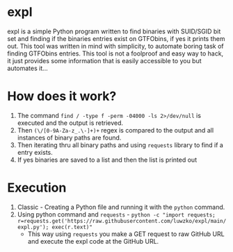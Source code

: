 # expl
  expl is a simple Python program written to find binaries with SUID/SGID bit set and finding if the binaries entries exist on GTFObins, if yes it prints them out.
  This tool was written in mind with simplicity, to automate boring task of finding GTFObins entries. 
  This tool is not a foolproof and easy way to hack, it just provides some information that is easily accessible to you but automates it...
# How does it work?
  1. The command `find / -type f -perm -04000 -ls 2>/dev/null` is executed and the output is retrieved.
  2. Then `(\/[0-9A-Za-z_.\-]+)+` regex is compared to the output and all instances of binary paths are found.
  3. Then iterating thru all binary paths and using `requests` library to find if a entry exists.
  4. If yes binaries are saved to a list and then the list is printed out
# Execution
  1. Classic - Creating a Python file and running it with the `python` command.
  2. Using python command and `requests` - `python -c "import requests; r=requests.get('https://raw.githubusercontent.com/luwzko/expl/main/expl.py'); exec(r.text)"`
     - This way using `requests` you make a GET request to raw GitHub URL and execute the expl code at the GitHub URL.
